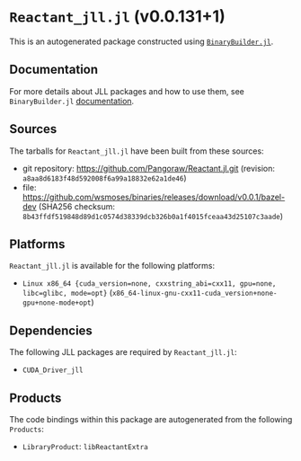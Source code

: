 # `Reactant_jll.jl` (v0.0.131+1)

This is an autogenerated package constructed using [`BinaryBuilder.jl`](https://github.com/JuliaPackaging/BinaryBuilder.jl).

## Documentation

For more details about JLL packages and how to use them, see `BinaryBuilder.jl` [documentation](https://docs.binarybuilder.org/stable/jll/).

## Sources

The tarballs for `Reactant_jll.jl` have been built from these sources:

* git repository: https://github.com/Pangoraw/Reactant.jl.git (revision: `a8aa8d6183f48d592008f6a99a18832e62a1de46`)
* file: https://github.com/wsmoses/binaries/releases/download/v0.0.1/bazel-dev (SHA256 checksum: `8b43ffdf519848d89d1c0574d38339dcb326b0a1f4015fceaa43d25107c3aade`)

## Platforms

`Reactant_jll.jl` is available for the following platforms:

* `Linux x86_64 {cuda_version=none, cxxstring_abi=cxx11, gpu=none, libc=glibc, mode=opt}` (`x86_64-linux-gnu-cxx11-cuda_version+none-gpu+none-mode+opt`)

## Dependencies

The following JLL packages are required by `Reactant_jll.jl`:

* `CUDA_Driver_jll`

## Products

The code bindings within this package are autogenerated from the following `Products`:

* `LibraryProduct`: `libReactantExtra`
